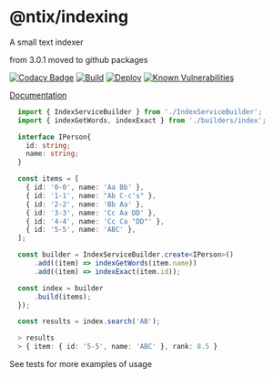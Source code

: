 # @ntix/indexing

A small text indexer

from 3.0.1 moved to github packages

[![Codacy Badge](https://api.codacy.com/project/badge/Grade/1a87c55f9eb644488095b31b223676a6)](https://app.codacy.com/gh/ntix/indexing?utm_source=github.com&utm_medium=referral&utm_content=ntix/indexing&utm_campaign=Badge_Grade)
[![Build](https://github.com/ntix/indexing/actions/workflows/build.yml/badge.svg)](https://github.com/ntix/indexing/actions/workflows/build.yml)
[![Deploy](https://github.com/ntix/indexing/actions/workflows/deploy.yml/badge.svg)](https://github.com/ntix/indexing/actions/workflows/deploy.yml)
[![Known Vulnerabilities](https://snyk.io/test/github/ntix/indexing/badge.svg)](https://snyk.io/test/github/ntix/indexing)

[Documentation](https://ntix.github.io/indexing/)

```typescript
  import { IndexServiceBuilder } from './IndexServiceBuilder';
  import { indexGetWords, indexExact } from './builders/index';

  interface IPerson{
    id: string;
    name: string;
  }

  const items = [
    { id: '0-0', name: 'Aa Bb' },
    { id: '1-1', name: "Ab C-c's" },
    { id: '2-2', name: 'Bb Aa' },
    { id: '3-3', name: 'Cc Aa DD' },
    { id: '4-4', name: 'Cc Ca "DD"' },
    { id: '5-5', name: 'ABC' },
  ];

  const builder = IndexServiceBuilder.create<IPerson>()
      .add((item) => indexGetWords(item.name))
      .add((item) => indexExact(item.id));

  const index = builder
      .build(items);
  });

  const results = index.search('AB');

  > results 
  > { item: { id: '5-5', name: 'ABC' }, rank: 8.5 }

```

See tests for more examples of usage

